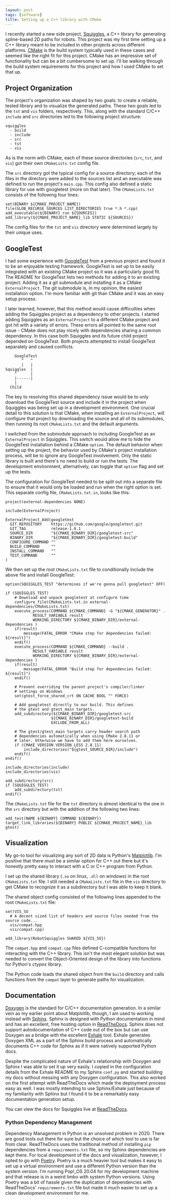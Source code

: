 ```yaml
---
layout: post
tags: [software]
title: Setting up a C++ library with CMake
---
```


I recently started a new side project, [Squiggles](https://squiggles.readthedocs.io), a C++ library for generating
spline-based 2D paths for robots. This project was my first time setting up a
C++ library meant to be included in other projects across different platforms.
[CMake](https://cmake.org/) is the build system typically used in these cases
and seemed like the right fit for this project. CMake has an impressive set of
functionality but can be a bit cumbersome to set up. I'll be walking through the
build system requirements for this project and how I used CMake to set that up.

## Project Organization

The project's organization was shaped by two goals: to create a reliable, tested
library and to visualize the generated paths. These two goals led to the
`tst` and `vis` folders, respectively. This, along with the standard C/C++
`include` and `src` directories led to the following project structure:

```text
squiggles
  - build
  - include
  - src
  - tst
  - vis
```

As is the norm with CMake, each of these source directories (`src`, `tst`, and
`vis`) got their own `CMakeLists.txt` config file.

The `src` directory got the typical config for a source directory; each of the
files in the directory were added to the sources list and an executable was
defined to run the project's `main.cpp`. This config also defined a static
library for use with googletest (more on that later). The `CMakeLists.txt`
consists of the following four lines:

```text
set(BINARY ${CMAKE_PROJECT_NAME})
file(GLOB_RECURSE SOURCES LIST_DIRECTORIES true *.h *.cpp)
add_executable(${BINARY}_run ${SOURCES})
add_library(${CMAKE_PROJECT_NAME}_lib STATIC ${SOURCES})
```

The config files for the `tst` and `vis` directory were determined largely by
their unique uses.

## GoogleTest

I had some experience with [GoogleTest](https://github.com/google/googletest) from a previous project and found it
to be an enjoyable testing framework. GoogleTest is set up to be easily
integrated with an existing CMake project so it was a particularly good fit. The
README for GoogleTest lists two methods for adding it to an existing project:
Adding it as a git submodule and installing it as a CMake `ExternalProject`. The
git submodule is, in my opinion, the easiest installation option. I'm more
familiar with git than CMake and it was an easy setup process.

I later learned, however, that this method would cause difficulties when
adding the Squiggles project as a dependency to other projects. I started adding
Squiggles as an `ExternalProject` to a different CMake project and got hit with
a variety of errors. These errors all pointed to the same root issue - CMake
does not play nicely with dependencies sharing a common dependency. In this case
both Squiggles and its future child project depended on GoogleTest. Both projects
attempted to install GoogleTest separately and caused conflicts.

```text
    GoogleTest
       ^   ^
       |   |
Squiggles  |
    ^      |
    |------|
    |
  Child
```

The key to resolving this shared dependency issue would be to only download the
GoogleTest source and include it in the project when Squiggles was being set
up in a development environment. One crucial detail to this solution is that
CMake, when installing an `ExternalProject`, will configure that project by
downloading the source and all of its submodules, then running its root
`CMakeLists.txt` and the default arguments.

I switched from the submodule approach to including GoogleTest as an
`ExternalProject` in Squiggles. This switch would allow me to hide the GoogleTest
installation behind a CMake `option`. The default behavior when setting up the
project, the behavior used by CMake's project installation process, will be to
ignore any GoogleTest involvement. Only the static library is built and there's
no need to build or run the tests. The development environment, alternatively,
can toggle that `option` flag and set up the tests.

The configuration for GoogleTest needed to be split out into a separate file
to ensure that it would only be loaded and run when the right option is set.
This separate config file, `CMakeLists.txt.in`, looks like this:

```text
project(external-dependencies NONE)

include(ExternalProject)

ExternalProject_Add(googletest
  GIT_REPOSITORY    https://github.com/google/googletest.git
  GIT_TAG           release-1.8.1
  SOURCE_DIR        "${CMAKE_BINARY_DIR}/googletest-src"
  BINARY_DIR        "${CMAKE_BINARY_DIR}/googletest-build"
  CONFIGURE_COMMAND ""
  BUILD_COMMAND     ""
  INSTALL_COMMAND   ""
  TEST_COMMAND      ""
)
```

We then set up the root `CMakeLists.txt` file to conditionally include the above
file and install GoogleTest:

```text
option(SQUIGGLES_TEST "determines if we're gonna pull googletest" OFF)

if (SQUIGGLES_TEST)
    # Download and unpack googletest at configure time
    configure_file(CMakeLists.txt.in external-dependencies/CMakeLists.txt)
    execute_process(COMMAND ${CMAKE_COMMAND} -G "${CMAKE_GENERATOR}" .
            RESULT_VARIABLE result
            WORKING_DIRECTORY ${CMAKE_BINARY_DIR}/external-dependencies )
    if(result)
        message(FATAL_ERROR "CMake step for dependencies failed: ${result}")
    endif()
    execute_process(COMMAND ${CMAKE_COMMAND} --build .
            RESULT_VARIABLE result
            WORKING_DIRECTORY ${CMAKE_BINARY_DIR}/external-dependencies )
    if(result)
        message(FATAL_ERROR "Build step for dependencies failed: ${result}")
    endif()

    # Prevent overriding the parent project's compiler/linker
    # settings on Windows
    set(gtest_force_shared_crt ON CACHE BOOL "" FORCE)

    # Add googletest directly to our build. This defines
    # the gtest and gtest_main targets.
    add_subdirectory(${CMAKE_BINARY_DIR}/googletest-src
                    ${CMAKE_BINARY_DIR}/googletest-build
                    EXCLUDE_FROM_ALL)

    # The gtest/gtest_main targets carry header search path
    # dependencies automatically when using CMake 2.8.11 or
    # later. Otherwise we have to add them here ourselves.
    if (CMAKE_VERSION VERSION_LESS 2.8.11)
        include_directories("${gtest_SOURCE_DIR}/include")
    endif()
endif()

include_directories(include)
include_directories(vis)

add_subdirectory(src)
if (SQUIGGLES_TEST)
    add_subdirectory(tst)
endif()
```

The `CMakeLists.txt` file for the `tst` directory is almost identical to the one
in the `src` directory but with the addition of the following two lines:

```text
add_test(NAME ${BINARY} COMMAND ${BINARY})
target_link_libraries(${BINARY} PUBLIC ${CMAKE_PROJECT_NAME}_lib gtest)
```

## Visualization

My go-to tool for visualizing any sort of 2D data is Python's [Matplotlib](https://matplotlib.org/).
I'm positive that there must be a similar option for C++ out there but it's
honestly pretty easy to interact with a C or C++ program from Python.

I set up the shared library (`.so` on linux, `.dll` on windows) in the root
`CMakeLists.txt` file. I still needed a `CMakeLists.txt` file in the `vis`
directory to get CMake to recognize it as a subdirectory but I was able to keep
it blank.

The shared object config consisted of the following lines appended to the root
`CMakeLists.txt` file:

```text
set(VIS_SO
  # A decent sized list of headers and source files needed from the source code...
  vis/compat.hpp
  vis/compat.cpp)

add_library(RobotSquiggles SHARED ${VIS_SO})
```

The `compat.hpp` and `compat.cpp` files defined C-compatible functions for
interacting with the C++ library. This isn't the most elegant solution but was
needed to convert the Object-Oriented design of the library into functions for
Python's _ctypes_ library.

The Python code loads the shared object from the `build` directory and calls
functions from the `compat` layer to generate paths for visualization.

## Documentation

[Doxygen](https://www.doxygen.nl/index.html) is the standard for C/C++ documentation generation. In a similar
vein as my earlier point about Matplotlib, though, I am used to working instead
with [Sphinx](https://www.sphinx-doc.org/en/master/). Sphinx is designed with Python documentation in mind and has an
excellent, free hosting option in [ReadTheDocs](https://readthedocs.org/). Sphinx does not support
autodocumentation of C++ code out of the box but can use Doxygen as a bridge
with the excellent [Exhale](https://exhale.readthedocs.io/en/latest/) tool. Exhale generates Doxygen XML as a part of
the Sphinx build process and automatically documents C++ code for Sphinx as if
it were natively supported Python docs.

Despite the complicated nature of Exhale's relationship with Doxygen and Sphinx
I was able to set it up very easily. I copied in the configuration details from
the Exhale README to my Sphinx `conf.py` and started building my docs without
messing with any Doxygen configuration. This also worked on the first attempt
with ReadTheDocs which made the deployment process easy as well. I was mostly
intending to use Sphinx/Exhale just because of my familiarity with Sphinx but I
found it to be a remarkably easy documentation generation setup.

You can view the docs for Squiggles live at [ReadTheDocs](https://squiggles.readthedocs.io).

### Python Dependency Management

Dependency Management in Python is an unsolved problem in 2020. There are good
tools out there for sure but the choice of which tool to use is far from clear.
ReadTheDocs uses the traditional method of installing `pip` dependencies from a
`requirements.txt` file, so my Sphinx dependencies are kept there. For local
development of the docs and visualization, however, I opted to go with
[Poetry](https://python-poetry.org/). Poetry is a much heavier tool but makes it easy to set up a
virtual environment and use a different Python version than the system version.
I'm running Pop!\_OS 20.04 for my development machine and that release is in a
weird limbo with system Python versions. Using Poetry was a bit of hassle given
the duplication of dependencies with ReadTheDocs' `requirements.txt` file but
made it much easier to set up a clean development environment for me.

